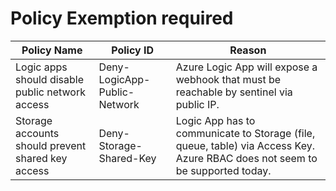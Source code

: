# Policy Exemption required

| Policy Name | Policy ID | Reason |
|-------------|-----------|--------|
| Logic apps should disable public network access | Deny-LogicApp-Public-Network | Azure Logic App will expose a webhook that must be reachable by sentinel via public IP. |
| Storage accounts should prevent shared key access | Deny-Storage-Shared-Key | Logic App has to communicate to Storage (file, queue, table) via Access Key. Azure RBAC does not seem to be supported today. |
